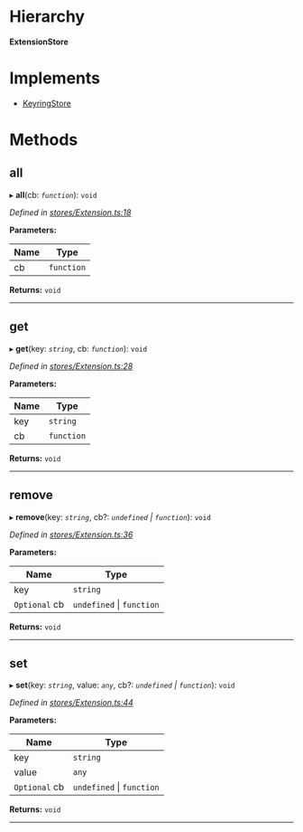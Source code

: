 

# Hierarchy

**ExtensionStore**

# Implements

* [KeyringStore](../interfaces/_types_.keyringstore.md)

# Methods

<a id="all"></a>

##  all

▸ **all**(cb: *`function`*): `void`

*Defined in [stores/Extension.ts:18](https://github.com/polkadot-js/ui/blob/c2e3d5f/packages/ui-keyring/src/stores/Extension.ts#L18)*

**Parameters:**

| Name | Type |
| ------ | ------ |
| cb | `function` |

**Returns:** `void`

___
<a id="get"></a>

##  get

▸ **get**(key: *`string`*, cb: *`function`*): `void`

*Defined in [stores/Extension.ts:28](https://github.com/polkadot-js/ui/blob/c2e3d5f/packages/ui-keyring/src/stores/Extension.ts#L28)*

**Parameters:**

| Name | Type |
| ------ | ------ |
| key | `string` |
| cb | `function` |

**Returns:** `void`

___
<a id="remove"></a>

##  remove

▸ **remove**(key: *`string`*, cb?: *`undefined` \| `function`*): `void`

*Defined in [stores/Extension.ts:36](https://github.com/polkadot-js/ui/blob/c2e3d5f/packages/ui-keyring/src/stores/Extension.ts#L36)*

**Parameters:**

| Name | Type |
| ------ | ------ |
| key | `string` |
| `Optional` cb | `undefined` \| `function` |

**Returns:** `void`

___
<a id="set"></a>

##  set

▸ **set**(key: *`string`*, value: *`any`*, cb?: *`undefined` \| `function`*): `void`

*Defined in [stores/Extension.ts:44](https://github.com/polkadot-js/ui/blob/c2e3d5f/packages/ui-keyring/src/stores/Extension.ts#L44)*

**Parameters:**

| Name | Type |
| ------ | ------ |
| key | `string` |
| value | `any` |
| `Optional` cb | `undefined` \| `function` |

**Returns:** `void`

___

